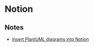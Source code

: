 # Notion

## Notes

* [Insert PlantUML diagrams into Notion](https://www.notion.so/Notion-Diagrams-6d8bd0a3a0e442e2bd092fa77e8199aa)
